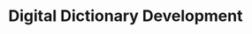---
title: "Digital Dictionary Development"
meta_title: "Kurdish Digital Dictionary - Comprehensive Lexicographic Resources"
description: "Development of comprehensive digital dictionaries with semantic relations and cross-dialectal coverage."
draft: false
---